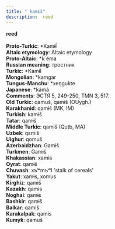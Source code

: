 ```yaml
---
title: " kamɨš"
description:  reed
---
```

<p data-pagefind-weight="0.5">
<strong> reed</strong><br><br>
<strong>Proto-Turkic</strong>:  *Kamɨĺ<br>
<strong>Altaic etymology</strong>:  Altaic etymology<br>
<strong> Proto-Altaic</strong>:  *k`éma<br>
<strong>Russian meaning</strong>:  тростник<br>
<strong>Turkic</strong>:  *Kamɨĺ<br>
<strong>Mongolian</strong>:  *kamgar<br>
<strong>Tungus-Manchu</strong>:  *xeŋgukte<br>
<strong>Japanese</strong>:  *kámá<br>
<strong>Comments</strong>:  ЭСТЯ 5, 249-250, TMN 3, 517.<br>
<strong>Old Turkic</strong>:  qamuš, qamɨš (OUygh.)<br>
<strong>Karakhanid</strong>:  qamɨš (MK, IM)<br>
<strong>Turkish</strong>:  kamɨš<br>
<strong>Tatar</strong>:  qamɨš<br>
<strong>Middle Turkic</strong>:  qamɨš (Qutb, MA)<br>
<strong>Uzbek</strong>:  qɛmiš<br>
<strong>Uighur</strong>:  qomuš<br>
<strong>Azerbaidzhan</strong>:  Gamɨš<br>
<strong>Turkmen</strong>:  Gamɨš<br>
<strong>Khakassian</strong>:  xamɨs<br>
<strong>Oyrat</strong>:  qamɨš<br>
<strong>Chuvash</strong>:  xъʷmъʷl 'stalk of cereals'<br>
<strong>Yakut</strong>:  xamɨs, xomus<br>
<strong>Kirghiz</strong>:  qamɨš<br>
<strong>Kazakh</strong>:  qamɨs<br>
<strong>Noghai</strong>:  qamɨs<br>
<strong>Bashkir</strong>:  qamɨš<br>
<strong>Balkar</strong>:  qamiš<br>
<strong>Karakalpak</strong>:  qamɨs<br>
<strong>Kumyk</strong>:  qamuš<br>

</p>

